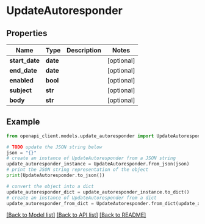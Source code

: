 # UpdateAutoresponder


## Properties

Name | Type | Description | Notes
------------ | ------------- | ------------- | -------------
**start_date** | **date** |  | [optional] 
**end_date** | **date** |  | [optional] 
**enabled** | **bool** |  | [optional] 
**subject** | **str** |  | [optional] 
**body** | **str** |  | [optional] 

## Example

```python
from openapi_client.models.update_autoresponder import UpdateAutoresponder

# TODO update the JSON string below
json = "{}"
# create an instance of UpdateAutoresponder from a JSON string
update_autoresponder_instance = UpdateAutoresponder.from_json(json)
# print the JSON string representation of the object
print(UpdateAutoresponder.to_json())

# convert the object into a dict
update_autoresponder_dict = update_autoresponder_instance.to_dict()
# create an instance of UpdateAutoresponder from a dict
update_autoresponder_from_dict = UpdateAutoresponder.from_dict(update_autoresponder_dict)
```
[[Back to Model list]](../README.md#documentation-for-models) [[Back to API list]](../README.md#documentation-for-api-endpoints) [[Back to README]](../README.md)


